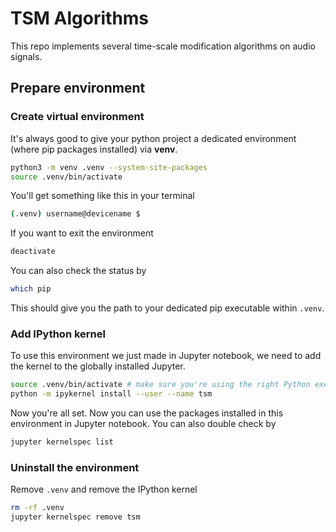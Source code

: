 # TSM Algorithms
This repo implements several time-scale modification algorithms on audio signals.

## Prepare environment
### Create virtual environment
It's always good to give your python project a dedicated environment (where pip packages installed) via **venv**.
```sh
python3 -m venv .venv --system-site-packages
source .venv/bin/activate
```
You'll get something like this in your terminal
```sh
(.venv) username@devicename $
```
If you want to exit the environment
```sh
deactivate
```

You can also check the status by
```sh
which pip
```
This should give you the path to your dedicated pip executable within `.venv`.

### Add IPython kernel
To use this environment we just made in Jupyter notebook, we need to add the kernel to the globally installed Jupyter.
```sh
source .venv/bin/activate # make sure you're using the right Python executable
python -m ipykernel install --user --name tsm
```
Now you're all set. Now you can use the packages installed in this environment in Jupyter notebook. You can also double check by
```sh
jupyter kernelspec list
```

### Uninstall the environment
Remove `.venv` and remove the IPython kernel
```sh
rm -rf .venv
jupyter kernelspec remove tsm
```



